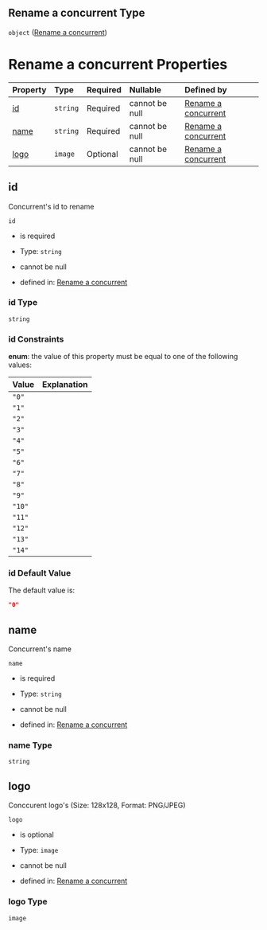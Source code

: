 ## Rename a concurrent Type

`object` ([Rename a concurrent](rename-concurrent.md))

# Rename a concurrent Properties

| Property      | Type     | Required | Nullable       | Defined by                                                                                            |
| :------------ | :------- | :------- | :------------- | :---------------------------------------------------------------------------------------------------- |
| [id](#id)     | `string` | Required | cannot be null | [Rename a concurrent](rename-concurrent-properties-id.md "rename-concurrent.json#/properties/id")     |
| [name](#name) | `string` | Required | cannot be null | [Rename a concurrent](rename-concurrent-properties-name.md "rename-concurrent.json#/properties/name") |
| [logo](#logo) | `image`  | Optional | cannot be null | [Rename a concurrent](rename-concurrent-properties-logo.md "rename-concurrent.json#/properties/logo") |

## id

Concurrent's id to rename

`id`

*   is required

*   Type: `string`

*   cannot be null

*   defined in: [Rename a concurrent](rename-concurrent-properties-id.md "rename-concurrent.json#/properties/id")

### id Type

`string`

### id Constraints

**enum**: the value of this property must be equal to one of the following values:

| Value  | Explanation |
| :----- | :---------- |
| `"0"`  |             |
| `"1"`  |             |
| `"2"`  |             |
| `"3"`  |             |
| `"4"`  |             |
| `"5"`  |             |
| `"6"`  |             |
| `"7"`  |             |
| `"8"`  |             |
| `"9"`  |             |
| `"10"` |             |
| `"11"` |             |
| `"12"` |             |
| `"13"` |             |
| `"14"` |             |

### id Default Value

The default value is:

```json
"0"
```

## name

Concurrent's name

`name`

*   is required

*   Type: `string`

*   cannot be null

*   defined in: [Rename a concurrent](rename-concurrent-properties-name.md "rename-concurrent.json#/properties/name")

### name Type

`string`

## logo

Conccurent logo's (Size: 128x128, Format: PNG/JPEG)

`logo`

*   is optional

*   Type: `image`

*   cannot be null

*   defined in: [Rename a concurrent](rename-concurrent-properties-logo.md "rename-concurrent.json#/properties/logo")

### logo Type

`image`
